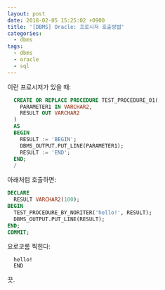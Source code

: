 ```yaml
---
layout: post
date: 2018-02-05 15:25:02 +0900
title: '[DBMS] Oracle: 프로시저 호출방법'
categories:
  - dbms
tags:
  - dbms
  - oracle
  - sql
---
```


이런 프로시저가 있을 때:

```sql
  CREATE OR REPLACE PROCEDURE TEST_PROCEDURE_01(
    PARAMETER1 IN VARCHAR2,
    RESULT OUT VARCHAR2
  )
  AS
  BEGIN
    RESULT := 'BEGIN';
    DBMS_OUTPUT.PUT_LINE(PARAMETER1);
    RESULT := 'END';
  END;
  /
```

아래처럼 호출하면:

```sql
DECLARE
  RESULT VARCHAR2(100);
BEGIN
  TEST_PROCEDURE_BY_NORITER('hello!', RESULT);
  DBMS_OUTPUT.PUT_LINE(RESULT);
END;
COMMIT;
```

요로코롬 찍힌다:

```
  hello!
  END
```

끗.
